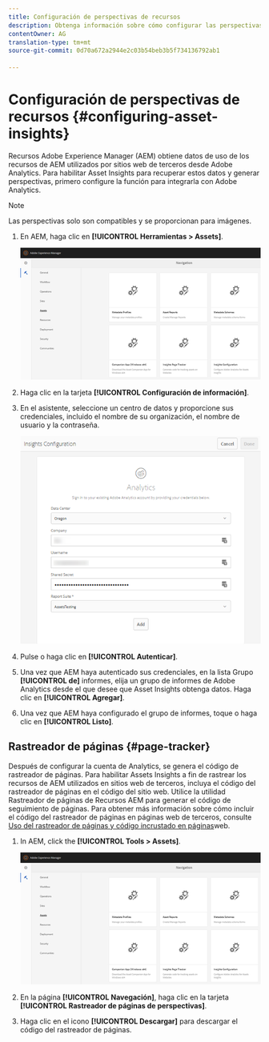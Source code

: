 ```yaml
---
title: Configuración de perspectivas de recursos
description: Obtenga información sobre cómo configurar las perspectivas de recursos en Recursos AEM.
contentOwner: AG
translation-type: tm+mt
source-git-commit: 0d70a672a2944e2c03b54beb3b5f734136792ab1

---
```



# Configuración de perspectivas de recursos {#configuring-asset-insights}

Recursos Adobe Experience Manager (AEM) obtiene datos de uso de los recursos de AEM utilizados por sitios web de terceros desde Adobe Analytics. Para habilitar Asset Insights para recuperar estos datos y generar perspectivas, primero configure la función para integrarla con Adobe Analytics.

>[!NOTE]
>
>Las perspectivas solo son compatibles y se proporcionan para imágenes.

1. En AEM, haga clic en **[!UICONTROL Herramientas > Assets]**.

   ![chlimage_1-210](assets/chlimage_1-210.png)

1. Haga clic en la tarjeta **[!UICONTROL Configuración de información]**.
1. En el asistente, seleccione un centro de datos y proporcione sus credenciales, incluido el nombre de su organización, el nombre de usuario y la contraseña.

   ![chlimage_1-211](assets/insights_config2.png)

1. Pulse o haga clic en **[!UICONTROL Autenticar]**.
1. Una vez que AEM haya autenticado sus credenciales, en la lista Grupo **[!UICONTROL de]** informes, elija un grupo de informes de Adobe Analytics desde el que desee que Asset Insights obtenga datos. Haga clic en **[!UICONTROL Agregar]**.
1. Una vez que AEM haya configurado el grupo de informes, toque o haga clic en **[!UICONTROL Listo]**.

## Rastreador de páginas {#page-tracker}

Después de configurar la cuenta de Analytics, se genera el código de rastreador de páginas. Para habilitar Assets Insights a fin de rastrear los recursos de AEM utilizados en sitios web de terceros, incluya el código del rastreador de páginas en el código del sitio web. Utilice la utilidad Rastreador de páginas de Recursos AEM para generar el código de seguimiento de páginas. Para obtener más información sobre cómo incluir el código del rastreador de páginas en páginas web de terceros, consulte [Uso del rastreador de páginas y código incrustado en páginas](touch-ui-using-page-tracker.md)web.

1. In AEM, click the **[!UICONTROL Tools > Assets]**.

   ![chlimage_1-214](assets/chlimage_1-214.png)

1. En la página **[!UICONTROL Navegación]**, haga clic en la tarjeta **[!UICONTROL Rastreador de páginas de perspectivas]**.
1. Haga clic en el icono **[!UICONTROL Descargar]** para descargar el código del rastreador de páginas.